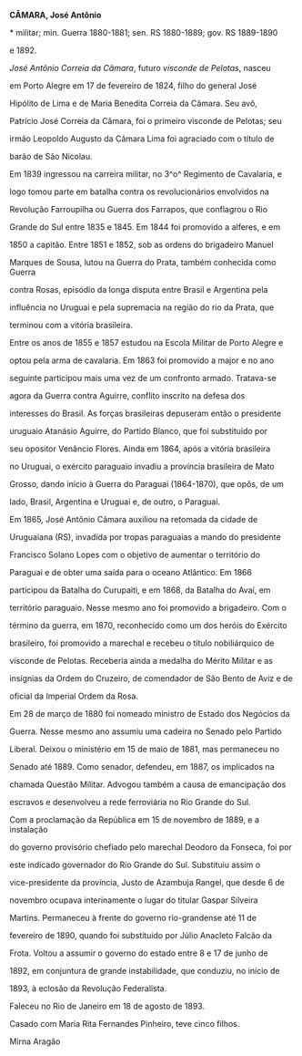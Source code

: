 **CÂMARA, José Antônio**



\* militar; min. Guerra 1880-1881; sen. RS 1880-1889; gov. RS 1889-1890

e 1892.



*José Antônio Correia da Câmara*, futuro *visconde de Pelotas*, nasceu

em Porto Alegre em 17 de fevereiro de 1824, filho do general José

Hipólito de Lima e de Maria Benedita Correia da Câmara. Seu avô,

Patrício José Correia da Câmara, foi o primeiro visconde de Pelotas; seu

irmão Leopoldo Augusto da Câmara Lima foi agraciado com o título de

barão de São Nicolau.



Em 1839 ingressou na carreira militar, no 3^o^ Regimento de Cavalaria, e

logo tomou parte em batalha contra os revolucionários envolvidos na

Revolução Farroupilha ou Guerra dos Farrapos, que conflagrou o Rio

Grande do Sul entre 1835 e 1845. Em 1844 foi promovido a alferes, e em

1850 a capitão. Entre 1851 e 1852, sob as ordens do brigadeiro Manuel

Marques de Sousa, lutou na Guerra do Prata, também conhecida como Guerra

contra Rosas, episódio da longa disputa entre Brasil e Argentina pela

influência no Uruguai e pela supremacia na região do rio da Prata, que

terminou com a vitória brasileira.



Entre os anos de 1855 e 1857 estudou na Escola Militar de Porto Alegre e

optou pela arma de cavalaria. Em 1863 foi promovido a major e no ano

seguinte participou mais uma vez de um confronto armado. Tratava-se

agora da Guerra contra Aguirre, conflito inscrito na defesa dos

interesses do Brasil. As forças brasileiras depuseram então o presidente

uruguaio Atanásio Aguirre, do Partido Blanco, que foi substituído por

seu opositor Venâncio Flores. Ainda em 1864, após a vitória brasileira

no Uruguai, o exército paraguaio invadiu a província brasileira de Mato

Grosso, dando início à Guerra do Paraguai (1864-1870), que opôs, de um

lado, Brasil, Argentina e Uruguai e, de outro, o Paraguai.



Em 1865, José Antônio Câmara auxiliou na retomada da cidade de

Uruguaiana (RS), invadida por tropas paraguaias a mando do presidente

Francisco Solano Lopes com o objetivo de aumentar o território do

Paraguai e de obter uma saída para o oceano Atlântico. Em 1866

participou da Batalha do Curupaiti, e em 1868, da Batalha do Avaí, em

território paraguaio. Nesse mesmo ano foi promovido a brigadeiro. Com o

término da guerra, em 1870, reconhecido como um dos heróis do Exército

brasileiro, foi promovido a marechal e recebeu o título nobiliárquico de

visconde de Pelotas. Receberia ainda a medalha do Mérito Militar e as

insígnias da Ordem do Cruzeiro, de comendador de São Bento de Aviz e de

oficial da Imperial Ordem da Rosa.



Em 28 de março de 1880 foi nomeado ministro de Estado dos Negócios da

Guerra. Nesse mesmo ano assumiu uma cadeira no Senado pelo Partido

Liberal. Deixou o ministério em 15 de maio de 1881, mas permaneceu no

Senado até 1889. Como senador, defendeu, em 1887, os implicados na

chamada Questão Militar. Advogou também a causa de emancipação dos

escravos e desenvolveu a rede ferroviária no Rio Grande do Sul.



Com a proclamação da República em 15 de novembro de 1889, e a instalação

do governo provisório chefiado pelo marechal Deodoro da Fonseca, foi por

este indicado governador do Rio Grande do Sul. Substituiu assim o

vice-presidente da província, Justo de Azambuja Rangel, que desde 6 de

novembro ocupava interinamente o lugar do titular Gaspar Silveira

Martins. Permaneceu à frente do governo rio-grandense até 11 de

fevereiro de 1890, quando foi substituído por Júlio Anacleto Falcão da

Frota. Voltou a assumir o governo do estado entre 8 e 17 de junho de

1892, em conjuntura de grande instabilidade, que conduziu, no início de

1893, à eclosão da Revolução Federalista.



Faleceu no Rio de Janeiro em 18 de agosto de 1893.



Casado com Maria Rita Fernandes Pinheiro, teve cinco filhos.



Mirna Aragão



